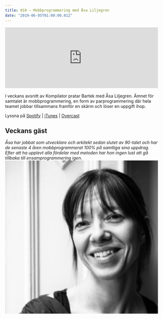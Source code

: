 ```yaml
---
title: 010 – Mobbprogrammering med Åsa Liljegren
date: "2019-06-05T01:00:00.01Z"
---
```


<iframe height="200px" width="100%" frameborder="no" scrolling="no" seamless src="https://player.simplecast.com/c70941cc-b0b5-4950-9c6c-274a9f74a2fd?dark=false"></iframe>

I veckans avsnitt av Kompilator pratar Bartek med Åsa Liljegren. Ämnet för samtalet är mobbprogrammering, en form av parprogrammering där hela teamet jobbar tillsammans framför en skärm och löser en uppgift ihop.

Lyssna på [Spotify](https://open.spotify.com/show/3yUXDikALYz3dDYhmKaXRs) | [iTunes](https://podcasts.apple.com/se/podcast/010-mobbprogrammering-med-%C3%A5sa-liljegren/id1455198510?i=1000440636083&l=en) | [Overcast](https://overcast.fm/+RBmkN45ZA)

## Veckans gäst
_Åsa har jobbat som utvecklare och arkitekt sedan slutet av 90-talet och har de senaste 4 åren mobbprogrammerat 100% på samtliga sina uppdrag. Efter att ha upplevt alla fördelar med metoden har hon ingen lust att gå tillbaka till ensamprogrammering igen._
![Bild på Åsa Liljegren](./asa-liljegren.png)
